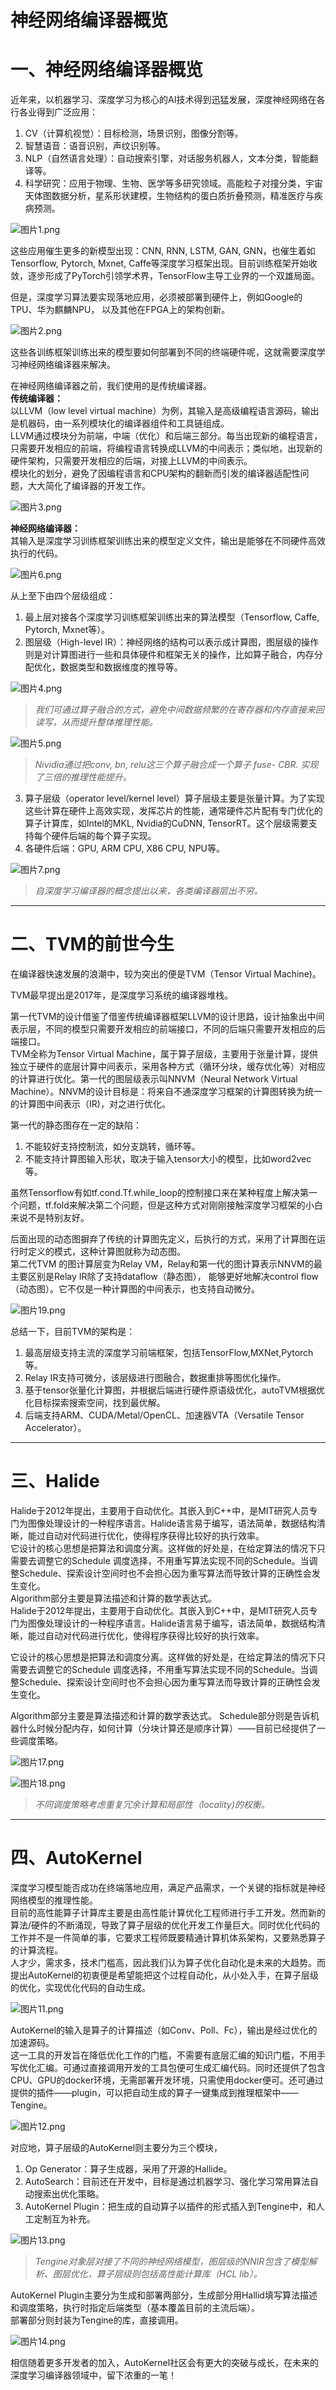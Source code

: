 # 神经网络编译器概览
# 一、神经网络编译器概览
近年来，以机器学习、深度学习为核心的AI技术得到迅猛发展，深度神经网络在各行各业得到广泛应用：  
1.  CV（计算机视觉）：目标检测，场景识别，图像分割等。  
2.  智慧语音：语音识别，声纹识别等。  
3.  NLP（自然语言处理）：自动搜索引擎，对话服务机器人，文本分类，智能翻译等。  
4.  科学研究：应用于物理、生物、医学等多研究领域。高能粒子对撞分类，宇宙天体图数据分析，星系形状建模，生物结构的蛋白质折叠预测，精准医疗与疾病预测。      
       
![图片1.png](https://github.com/Steve-Selite/AutoKernal/blob/main/Picture/Article%20One/%E5%9B%BE%E7%89%871.png?raw=true)  
      
这些应用催生更多的新模型出现：CNN, RNN, LSTM, GAN, GNN，也催生着如Tensorflow, Pytorch, Mxnet, Caffe等深度学习框架出现。目前训练框架开始收敛，逐步形成了PyTorch引领学术界，TensorFlow主导工业界的一个双雄局面。  

但是，深度学习算法要实现落地应用，必须被部署到硬件上，例如Google的TPU、华为麒麟NPU， 以及其他在FPGA上的架构创新。  
     
![图片2.png](https://github.com/Steve-Selite/AutoKernal/blob/main/Picture/Article%20One/%E5%9B%BE%E7%89%872.png?raw=true)  
       
这些各训练框架训练出来的模型要如何部署到不同的终端硬件呢，这就需要深度学习神经网络编译器来解决。  

在神经网络编译器之前，我们使用的是传统编译器。  
**传统编译器：**  
以LLVM（low level virtual machine）为例，其输入是高级编程语言源码，输出是机器码，由一系列模块化的编译器组件和工具链组成。  
LLVM通过模块分为前端，中端（优化）和后端三部分。每当出现新的编程语言，只需要开发相应的前端，将编程语言转换成LLVM的中间表示；类似地，出现新的硬件架构，只需要开发相应的后端，对接上LLVM的中间表示。  
模块化的划分，避免了因编程语言和CPU架构的翻新而引发的编译器适配性问题，大大简化了编译器的开发工作。
    
![图片3.png](https://github.com/Steve-Selite/AutoKernal/blob/main/Picture/Article%20One/%E5%9B%BE%E7%89%873.png?raw=true)   
     
**神经网络编译器：**  
其输入是深度学习训练框架训练出来的模型定义文件，输出是能够在不同硬件高效执行的代码。  
      
![图片6.png](https://github.com/Steve-Selite/AutoKernal/blob/main/Picture/Article%20One/%E5%9B%BE%E7%89%876.png?raw=true)  
     
从上至下由四个层级组成：  
1. 最上层对接各个深度学习训练框架训练出来的算法模型（Tensorflow, Caffe, Pytorch, Mxnet等）。  
2. 图层级（High-level IR）：神经网络的结构可以表示成计算图，图层级的操作则是对计算图进行一些和具体硬件和框架无关的操作，比如算子融合，内存分配优化，数据类型和数据维度的推导等。  
      
![图片4.png](https://github.com/Steve-Selite/AutoKernal/blob/main/Picture/Article%20One/%E5%9B%BE%E7%89%874.png?raw=true)  
> _我们可通过算子融合的方式，避免中间数据频繁的在寄存器和内存直接来回读写，从而提升整体推理性能。_  
     
![图片5.png](https://github.com/Steve-Selite/AutoKernal/blob/main/Picture/Article%20One/%E5%9B%BE%E7%89%875.png?raw=true)  
> _Nividia通过把conv, bn, relu这三个算子融合成一个算子 fuse- CBR. 实现了三倍的推理性能提升。_  
     
3.  算子层级（operator level/kernel level）算子层级主要是张量计算。为了实现这些计算在硬件上高效实现，发挥芯片的性能，通常硬件芯片配有专门优化的算子计算库，如Intel的MKL, Nvidia的CuDNN, TensorRT。这个层级需要支持每个硬件后端的每个算子实现。  
4.  各硬件后端：GPU, ARM CPU, X86 CPU, NPU等。  
     
![图片7.png](https://github.com/Steve-Selite/AutoKernal/blob/main/Picture/Article%20One/%E5%9B%BE%E7%89%877.png?raw=true)  
>_自深度学习编译器的概念提出以来，各类编译器层出不穷。_  
      
___
# 二、TVM的前世今生  
在编译器快速发展的浪潮中，较为突出的便是TVM（Tensor Virtual Machine)。  

TVM最早提出是2017年，是深度学习系统的编译器堆栈。  

第一代TVM的设计借鉴了借鉴传统编译器框架LLVM的设计思路，设计抽象出中间表示层，不同的模型只需要开发相应的前端接口，不同的后端只需要开发相应的后端接口。  
TVM全称为Tensor Virtual Machine，属于算子层级，主要用于张量计算，提供独立于硬件的底层计算中间表示，采用各种方式（循环分块，缓存优化等）对相应的计算进行优化。第一代的图层级表示叫NNVM（Neural Network Virtual Machine）。NNVM的设计目标是：将来自不通深度学习框架的计算图转换为统一的计算图中间表示（IR)，对之进行优化。  

第一代的静态图存在一定的缺陷：  
1. 不能较好支持控制流，如分支跳转，循环等。  
2.  不能支持计算图输入形状，取决于输入tensor大小的模型，比如word2vec等。  

虽然Tensorflow有如tf.cond.Tf.while_loop的控制接口来在某种程度上解决第一个问题，tf.fold来解决第二个问题，但是这种方式对刚刚接触深度学习框架的小白来说不是特别友好。  

后面出现的动态图摒弃了传统的计算图先定义，后执行的方式，采用了计算图在运行时定义的模式，这种计算图就称为动态图。  
第二代TVM 的图计算层变为Relay VM，Relay和第一代的图计算表示NNVM的最主要区别是Relay IR除了支持dataflow（静态图）， 能够更好地解决control flow（动态图）。它不仅是一种计算图的中间表示，也支持自动微分。  
    
![图片19.png](https://github.com/Steve-Selite/AutoKernal/blob/main/Picture/Article%20One/%E5%9B%BE%E7%89%8719.png?raw=true)  
      
总结一下，目前TVM的架构是：  
1. 最高层级支持主流的深度学习前端框架，包括TensorFlow,MXNet,Pytorch等。  
2.  Relay IR支持可微分，该层级进行图融合，数据重排等图优化操作。  
3.  基于tensor张量化计算图，并根据后端进行硬件原语级优化，autoTVM根据优化目标探索搜索空间，找到最优解。  
4.  后端支持ARM、CUDA/Metal/OpenCL、加速器VTA（Versatile Tensor Accelerator）。  
___  
# 三、Halide  
Halide于2012年提出，主要用于自动优化。其嵌入到C++中，是MIT研究人员专门为图像处理设计的一种程序语言。Halide语言易于编写，语法简单，数据结构清晰，能过自动对代码进行优化，使得程序获得比较好的执行效率。  
它设计的核心思想是把算法和调度分离。这样做的好处是，在给定算法的情况下只需要去调整它的Schedule 调度选择，不用重写算法实现不同的Schedule。当调整Schedule、探索设计空间时也不会担心因为重写算法而导致计算的正确性会发生变化。  
Algorithm部分主要是算法描述和计算的数学表达式。  
Halide于2012年提出，主要用于自动优化。其嵌入到C++中，是MIT研究人员专门为图像处理设计的一种程序语言。Halide语言易于编写，语法简单，数据结构清晰，能过自动对代码进行优化，使得程序获得比较好的执行效率。

它设计的核心思想是把算法和调度分离。这样做的好处是，在给定算法的情况下只需要去调整它的Schedule 调度选择，不用重写算法实现不同的Schedule。当调整Schedule、探索设计空间时也不会担心因为重写算法而导致计算的正确性会发生变化。

Algorithm部分主要是算法描述和计算的数学表达式。
Schedule部分则是告诉机器什么时候分配内存，如何计算（分块计算还是顺序计算）——目前已经提供了一些调度策略。  
    
![图片17.png](https://github.com/Steve-Selite/AutoKernal/blob/main/Picture/Article%20One/%E5%9B%BE%E7%89%8717.png?raw=true)   
     
![图片18.png](https://github.com/Steve-Selite/AutoKernal/blob/main/Picture/Article%20One/%E5%9B%BE%E7%89%8718.png?raw=true)  
> _不同调度策略考虑重复冗余计算和局部性（locality)的权衡。_    
    
___
# 四、AutoKernel  
深度学习模型能否成功在终端落地应用，满足产品需求，一个关键的指标就是神经网络模型的推理性能。  
目前的高性能算子计算库主要是由高性能计算优化工程师进行手工开发。然而新的算法/硬件的不断涌现，导致了算子层级的优化开发工作量巨大。同时优化代码的工作并不是一件简单的事，它要求工程师既要精通计算机体系架构，又要熟悉算子的计算流程。  
人才少，需求多，技术门槛高，因此我们认为算子优化自动化是未来的大趋势。而提出AutoKernel的初衷便是希望能把这个过程自动化，从小处入手，在算子层级的优化，实现优化代码的自动生成。  
      
![图片11.png](https://github.com/Steve-Selite/AutoKernal/blob/main/Picture/Article%20One/%E5%9B%BE%E7%89%8711.png?raw=true)  
     
AutoKernel的输入是算子的计算描述（如Conv、Poll、Fc），输出是经过优化的加速源码。  
这一工具的开发旨在降低优化工作的门槛，不需要有底层汇编的知识门槛，不用手写优化汇编。可通过直接调用开发的工具包便可生成汇编代码。同时还提供了包含CPU、GPU的docker环境，无需部署开发环境，只需使用docker便可。还可通过提供的插件——plugin，可以把自动生成的算子一键集成到推理框架中——Tengine。  
      
![图片12.png](https://github.com/Steve-Selite/AutoKernal/blob/main/Picture/Article%20One/%E5%9B%BE%E7%89%8712.png?raw=true)  
     
对应地，算子层级的AutoKernel则主要分为三个模块，  
1. Op Generator：算子生成器，采用了开源的Hallide。  
2.  AutoSearch：目前还在开发中，目标是通过机器学习、强化学习常用算法自动搜索出优化策略。  
3.  AutoKernel Plugin：把生成的自动算子以插件的形式插入到Tengine中，和人工定制互为补充。  
     
![图片13.png](https://github.com/Steve-Selite/AutoKernal/blob/main/Picture/Article%20One/%E5%9B%BE%E7%89%8713.png?raw=true)    
> _Tengine对象层对接了不同的神经网络模型，图层级的NNIR包含了模型解析、图层优化，算子层级则包括高性能计算库（HCL lib）。_    
     
AutoKernel Plugin主要分为生成和部署两部分，生成部分用Hallid填写算法描述和调度策略，执行时指定后端类型（基本覆盖目前的主流后端）。  
部署部分则封装为Tengine的库，直接调用。  
     
![图片14.png](https://github.com/Steve-Selite/AutoKernal/blob/main/Picture/Article%20One/%E5%9B%BE%E7%89%8714.png?raw=true)    
      
相信随着更多开发者的加入，AutoKernel社区会有更大的突破与成长，在未来的深度学习编译器领域中，留下浓重的一笔！  

